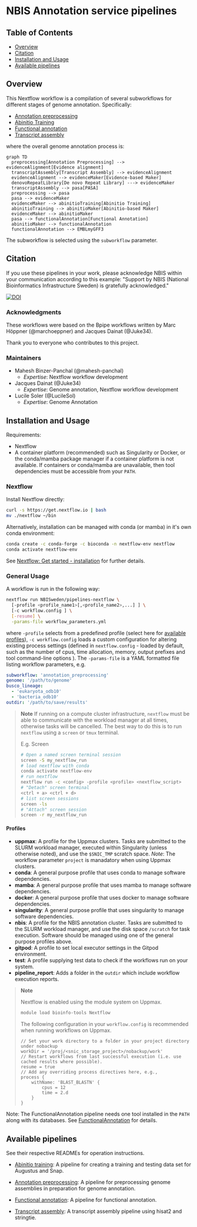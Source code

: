 # NBIS Annotation service pipelines

## Table of Contents

* [Overview](#overview)
* [Citation](#citation)
* [Installation and Usage](#installation-and-usage)
* [Available pipelines](#available-pipelines)

## Overview

This Nextflow workflow is a compilation of several subworkflows for different stages of
genome annotation. Specifically:

* [Annotation preprocessing](./subworkflows/annotation_preprocessing/README.md)
* [Abinitio Training](./subworkflows/abinitio_training/README.md)
* [Functional annotation](./subworkflows/functional_annotation/README.md)
* [Transcript assembly](./subworkflows/transcript_assembly/README.md)

where the overall genome annotation process is:

```mermaid
graph TD
  preprocessing[Annotation Preprocessing] --> evidenceAlignment[Evidence alignment]
  transcriptAssembly[Transcript Assembly] --> evidenceAlignment
  evidenceAlignment --> evidenceMaker[Evidence-based Maker]
  denovoRepeatLibrary[De novo Repeat Library] ---> evidenceMaker
  transcriptAssembly --> pasa[PASA]
  preprocessing --> pasa
  pasa --> evidenceMaker
  evidenceMaker --> abinitioTraining[Abinitio Training]
  abinitioTraining --> abinitioMaker[Abinitio-based Maker]
  evidenceMaker --> abinitioMaker
  pasa --> functionalAnnotation[Functional Annotation]
  abinitioMaker --> functionalAnnotation
  functionalAnnotation --> EMBLmyGFF3
```

The subworkflow is selected using the `subworkflow` parameter.

## Citation

If you use these pipelines in your work, please acknowledge NBIS within your
communication according to this example: "Support by NBIS (National Bioinformatics
Infrastructure Sweden) is gratefully acknowledged."

[![DOI](https://zenodo.org/badge/DOI/10.5281/zenodo.5195586.svg)](https://doi.org/10.5281/zenodo.5195586)

### Acknowledgments

These workflows were based on the Bpipe workflows written by
Marc Höppner (\@marchoeppner) and Jacques Dainat (\@Juke34).

Thank you to everyone who contributes to this project.

### Maintainers

* Mahesh Binzer-Panchal (\@mahesh-panchal)
  * *Expertise*: Nextflow workflow development
* Jacques Dainat (\@Juke34)
  * *Expertise*: Genome annotation, Nextflow workflow development
* Lucile Soler (\@LucileSol)
  * *Expertise*: Genome Annotation

## Installation and Usage

Requirements:

* Nextflow
* A container platform (recommended) such as Singularity or Docker, or the
  conda/mamba package manager if a container platform is not available.
  If containers or conda/mamba are unavailable, then tool dependencies
  must be accessible from your `PATH`.

### Nextflow

Install Nextflow directly:

```bash
curl -s https://get.nextflow.io | bash
mv ./nextflow ~/bin
```

Alternatively, installation can be managed with conda (or mamba) in it's own conda environment:

```bash
conda create -c conda-forge -c bioconda -n nextflow-env nextflow
conda activate nextflow-env
```

See [Nextflow: Get started - installation](https://www.nextflow.io/docs/latest/getstarted.html#installation) for further details.

### General Usage

A workflow is run in the following way:

```bash
nextflow run NBISweden/pipelines-nextflow \
  [-profile <profile_name1>[,<profile_name2>,...] ] \
  [-c workflow.config ] \
  [-resume] \
  -params-file workflow_parameters.yml
```

where `-profile` selects from a predefined profile (select here for [available profiles](#profiles)),
`-c workflow.config` loads a custom configuration for altering existing process settings (defined
in `nextflow.config` - loaded by default, such as the
number of cpus, time allocation, memory, output prefixes and tool command-line options ). The
`-params-file` is a YAML formatted file listing workflow parameters, e.g.

```yaml
subworkflow: 'annotation_preprocessing'
genome: '/path/to/genome'
busco_lineage:
  - 'eukaryota_odb10'
  - 'bacteria_odb10'
outdir: '/path/to/save/results'
```

> **Note**
> If running on a compute cluster infrastructure, `nextflow` must be able to communicate
> with the workload manager at all times, otherwise tasks will be cancelled.
> The best way to do this is to run `nextflow` using a `screen` or `tmux`
> terminal.
>
> E.g. Screen
>
> ```bash
> # Open a named screen terminal session
> screen -S my_nextflow_run
> # load nextflow with conda
> conda activate nextflow-env
> # run nextflow
> nextflow run -c <config> -profile <profile> <nextflow_script>
> # "Detach" screen terminal
> <ctrl + a> <ctrl + d>
> # list screen sessions
> screen -ls
> # "Attach" screen session
> screen -r my_nextflow_run
> ```

#### Profiles

* **uppmax**: A profile for the Uppmax clusters. Tasks are submitted to the SLURM workload manager,
  executed within Singularity (unless otherwise noted), and use the `$SNIC_TMP` scratch space.
  *Note*: The workflow parameter `project` is manadatory when using Uppmax clusters.
* **conda**: A general purpose profile that uses conda to manage software dependencies.
* **mamba**: A general purpose profile that uses mamba to manage software dependencies.
* **docker**: A general purpose profile that uses docker to manage software dependencies.
* **singularity**: A general purpose profile that uses singularity to manage software dependencies.
* **nbis**: A profile for the NBIS annotation cluster. Tasks are submitted to the SLURM workload
  manager, and use the disk space `/scratch` for task execution. Software should be managed using one
  of the general purpose profiles above.
* **gitpod**: A profile to set local executor settings in the Gitpod environment.
* **test**: A profile supplying test data to check if the workflows run on your system.
* **pipeline_report**: Adds a folder in the `outdir` which include workflow execution reports.

> **Note**
>
> Nextflow is enabled using the module system on Uppmax.
>
> ```bash
> module load bioinfo-tools Nextflow
> ```
>
> The following configuration in your `workflow.config` is recommended when running workflows on Uppmax.
>
> ```nextflow
> // Set your work directory to a folder in your project directory under nobackup
> workDir = '/proj/<snic_storage_project>/nobackup/work'
> // Restart workflows from last successful execution (i.e. use cached results where possible).
> resume = true
> // Add any overriding process directives here, e.g.,
> process {
>     withName: 'BLAST_BLASTN' {
>         cpus = 12
>         time = 2.d
>     }
> }
> ```

Note: The FunctionalAnnotation pipeline needs one tool installed in the `PATH` along with its databases.
See [FunctionalAnnotation](./FunctionalAnnotation) for details.

## Available pipelines

See their respective READMEs for operation instructions.

* [Abinitio training](./subworkflows/abinitio_training/README.md):
A pipeline for creating a training and testing data set for Augustus and Snap.

* [Annotation preprocessing](./subworkflows/annotation_preprocessing/README.md):
A pipeline for preprocessing genome assemblies in preparation for genome annotation.

* [Functional annotation](./subworkflows/functional_annotation/README.md):
A pipeline for functional annotation.

* [Transcript assembly](./subworkflows/transcript_assembly/README.md):
A transcript assembly pipeline using hisat2 and stringtie.
